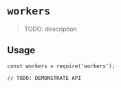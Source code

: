 # `workers`

> TODO: description

## Usage

```
const workers = require('workers');

// TODO: DEMONSTRATE API
```
